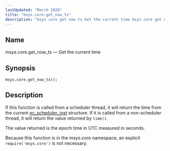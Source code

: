 ```yaml
---
lastUpdated: "March 2020"
title: "msys.core.get_now_ts"
description: "msys core get now ts Get the current time msys core get now ts If this function is called from a scheduler thread it will return the time from the current ec scheduler inst structure If it is called from a non scheduler thread it will return the value returned..."
---
```


<a name="lua.ref.msys.core.get_now_ts"></a> 
## Name

msys.core.get_now_ts — Get the current time

<a name="idp24110688"></a> 
## Synopsis

`msys.core.get_now_ts();`

<a name="idp24112288"></a> 
## Description

If this function is called from a scheduler thread, it will return the time from the current [ec_scheduler_inst](/momentum/3/3-api/structs-ec-scheduler-inst) structure. If it is called from a non-scheduler thread, it will return the value returned by `time()`.

The value returned is the epoch time in UTC measured in seconds.

Because this function is in the msys.core namespace, an explicit `require('msys.core')` is not necessary.